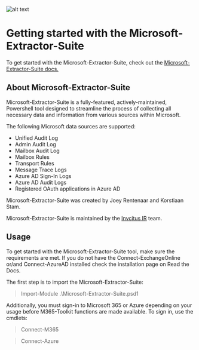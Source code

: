 ![alt text](https://github.com/invictus-ir/Microsoft-Extractor-Suite/blob/main/docs/source/Images/Invictus-Incident-Response.jpg?raw=true)

# Getting started with the Microsoft-Extractor-Suite

To get started with the Microsoft-Extractor-Suite, check out the [Microsoft-Extractor-Suite docs.](https://microsoft-365-extractor-suite.readthedocs.io/en/latest/)

## About Microsoft-Extractor-Suite
Microsoft-Extractor-Suite is a fully-featured, actively-maintained, Powershell tool designed to streamline the process of collecting all necessary data and information from various sources within Microsoft.

The following Microsoft data sources are supported:
* Unified Audit Log
* Admin Audit Log
* Mailbox Audit Log
* Mailbox Rules
* Transport Rules
* Message Trace Logs
* Azure AD Sign-In Logs
* Azure AD Audit Logs
* Registered OAuth applications in Azure AD

Microsoft-Extractor-Suite was created by Joey Rentenaar and Korstiaan Stam.

Microsoft-Extractor-Suite is maintained by the [Invcitus IR](https://www.invictus-ir.com//) team.

## Usage
To get started with the Microsoft-Extractor-Suite tool, make sure the requirements are met. If you do not have the Connect-ExchangeOnline or/and Connect-AzureAD installed check
the installation page on Read the Docs.

The first step is to import the Microsoft-Extractor-Suite:
> Import-Module .\Microsoft-Extractor-Suite.psd1

Additionally, you must sign-in to Microsoft 365 or Azure depending on your usage before M365-Toolkit functions are made available. To sign in, use the cmdlets:
> Connect-M365

> Connect-Azure


